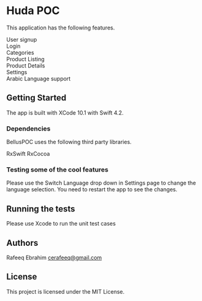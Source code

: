 # Huda POC

This application has the following features.

User signup <br />
Login <br />
Categories <br />
Product Listing <br />
Product Details <br />
Settings <br />
Arabic Language support

## Getting Started

The app is built with XCode 10.1 with Swift 4.2.

### Dependencies

BellusPOC uses the following third party libraries.

RxSwift
RxCocoa  

### Testing some of the cool features

Please use the Switch Language drop down in Settings page to change the language selection. You need to restart the app to see the changes.

## Running the tests

Please use Xcode to run the unit test cases

## Authors

Rafeeq Ebrahim <cerafeeq@gmail.com>

## License

This project is licensed under the MIT License.
